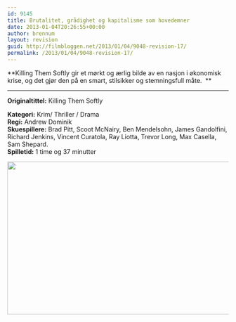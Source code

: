 ```yaml
---
id: 9145
title: Brutalitet, grådighet og kapitalisme som hovedemner
date: 2013-01-04T20:26:55+00:00
author: brennum
layout: revision
guid: http://filmbloggen.net/2013/01/04/9048-revision-17/
permalink: /2013/01/04/9048-revision-17/
---
```

**Killing Them Softly gir et mørkt og ærlig bilde av en nasjon i økonomisk krise, og det gjør den på en smart, stilsikker og stemningsfull måte.  **  
****

**<!--more-->Originaltittel:** Killing Them Softly

  
**Kategori:** Krim/ Thriller / Drama  
**Regi:** Andrew Dominik  
**Skuespillere:** Brad Pitt, Scoot McNairy, Ben Mendelsohn, James Gandolfini, Richard Jenkins, Vincent Curatola, Ray Liotta, Trevor Long, Max Casella, Sam Shepard.  
**Spilletid:** 1 time og 37 minutter

<a href="http://filmbloggen.net/?attachment_id=9079" rel="attachment wp-att-9079"><img class="alignnone size-large wp-image-9079" src="http://filmbloggen.net/wp-content/uploads//2013/01/Killing-them-softly-bilde-4-620x348.jpg" alt="" width="620" height="348" /></a>

&nbsp;

&nbsp;

<div class="video-shortcode">
</div>

&nbsp;